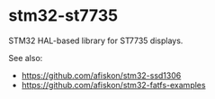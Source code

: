 # stm32-st7735

STM32 HAL-based library for ST7735 displays.

See also:

* https://github.com/afiskon/stm32-ssd1306
* https://github.com/afiskon/stm32-fatfs-examples
